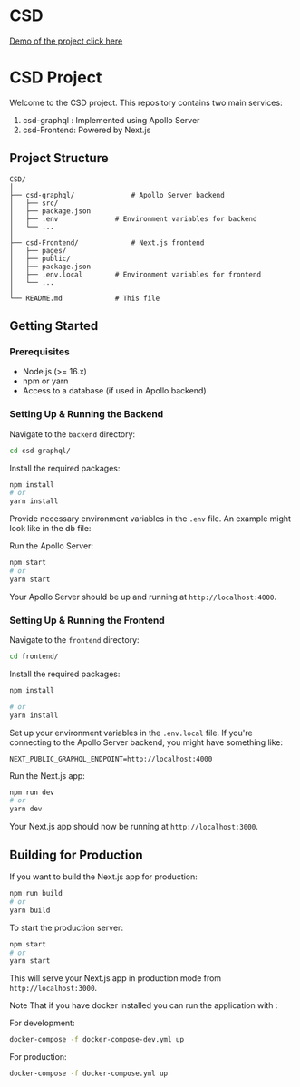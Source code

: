 # CSD

[Demo of the project click here](https://clipchamp.com/watch/XD3xSwBTM6V)

# CSD Project

Welcome to the CSD project. This repository contains two main services:

1. csd-graphql : Implemented using Apollo Server
2. csd-Frontend: Powered by Next.js

## Project Structure

```
CSD/
│
├── csd-graphql/              # Apollo Server backend
│   ├── src/
│   ├── package.json
│   ├── .env              # Environment variables for backend
│   └── ...
│
├── csd-Frontend/             # Next.js frontend
│   ├── pages/
│   ├── public/
│   ├── package.json
│   ├── .env.local        # Environment variables for frontend
│   └── ...
│
└── README.md             # This file
```

## Getting Started

### Prerequisites

- Node.js (>= 16.x)
- npm or yarn
- Access to a database (if used in Apollo backend)

### Setting Up & Running the Backend

Navigate to the `backend` directory:

```bash
cd csd-graphql/
```

Install the required packages:

```bash
npm install
# or
yarn install
```

Provide necessary environment variables in the `.env` file. An example might look like in the db file:



Run the Apollo Server:

```bash
npm start
# or
yarn start
```

Your Apollo Server should be up and running at `http://localhost:4000`.

### Setting Up & Running the Frontend

Navigate to the `frontend` directory:

```bash
cd frontend/
```

Install the required packages:

```bash
npm install
```

```bash
# or
yarn install
```

Set up your environment variables in the `.env.local` file. If you're connecting to the Apollo Server backend, you might have something like:

```
NEXT_PUBLIC_GRAPHQL_ENDPOINT=http://localhost:4000
```

Run the Next.js app:

```bash
npm run dev
# or
yarn dev
```

Your Next.js app should now be running at `http://localhost:3000`.

## Building for Production

If you want to build the Next.js app for production:

```bash
npm run build
# or
yarn build
```

To start the production server:

```bash
npm start
# or
yarn start
```

This will serve your Next.js app in production mode from `http://localhost:3000`.

Note That if you have docker installed you can run the application with :


For development:

```bash
docker-compose -f docker-compose-dev.yml up
```

For production:

```bash
docker-compose -f docker-compose.yml up
```



